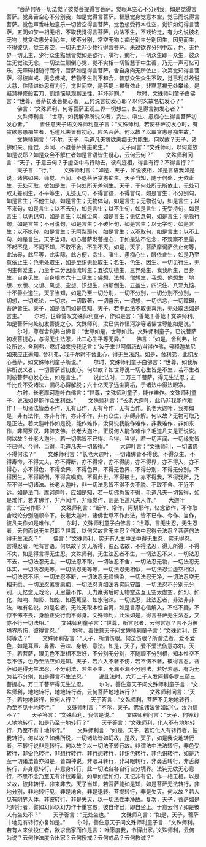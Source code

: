 <!-- { "loadSidebar": true } -->
　　“菩萨何等一切法觉？彼觉菩提得言菩萨。觉眼耳空心不分别我，如是觉得言菩萨。觉鼻舌空心不分别我，如是觉得言菩萨。智慧觉身觉意本空，觉已而说得言菩萨。觉色声香味触意乐一切皆空得言菩萨。觉色想受行本性空，觉识如幻得言菩萨。五阴如梦一相无相，不取我觉得言菩萨。内法不生，不戏论觉，有为名说彼名无物；觉贪欲恚分别心生，彼不分别，常空无物；痴分别生分别因生，因见而生，不得彼见，觉三界空，一切无主非少物行得言菩萨。未过欲界分别中起，色、无色界一切无主，少行众生黠慧皆觉如是欲行、嗔行、痴行，一切众生即一众生，彼众生无觉法无念，一切法生颠倒心觉，觉不实相一切智慧于中生善，乃无一声可忆可乐，无障碍相随行而行，菩萨如是得言菩萨。舍自身肉无所依止，次第觉知得言菩萨。得彼岸戒、无念佛戒，若物不生则不和合，普慈众生众生不取，觉已利益故说大慈，住精进处思有为行，觉世间空，是菩提上禅有依止，非黠慧禅无处攀缘。是黠慧禅修般若刀，割烦恼见观察法性，非坏非割。”
　　尔时，文殊师利童子白佛言：“世尊，菩萨初发菩提心者，云何说言初发心耶？以何义故名初发心？”
　　佛言：“文殊师利，何等菩萨正观三界一切想生，如是得言初发心者？”
　　文殊师利言：“世尊，如我解佛所说义者，贪生、嗔生、愚痴心生得言菩萨初发心者。”
　　善住意天子语文殊师利童子言：“文殊师利，若使菩萨初发心时，有贪欲恚愚痴生者，毛道凡夫皆有初心，应名菩萨。何以故？以取贪恚愚痴生故。”
　　文殊师利言：“不尔，天子，毛道凡夫贪欲恚痴无力能生。何以故？天子，诸佛如来、缘觉、声闻、不退菩萨贪恚痴生。”
　　天子问言：“文殊师利，以何意故如是说耶？如是众会不解仁者如是言语皆生疑心，云何云何？”
　　文殊师利问言：“天子，于意云何？于虚空中鸟行动去，彼鸟迹相，得言有行？不得言行？”
　　天子言：“行。”
　　文殊师利言：“如是，天子，如说彼相，如是言语我如是说，诸佛如来、缘觉、声闻、不退菩萨贪恚痴生。天子当知，随于何处，无依止生，无处可取，彼如是生，于何处所无差别生。天子，于何处所无所依止，无处可取无差别生，不平等生，无迹无句，不得言迹，不得言句，如是言生；不分别句，如是言生；不他生句，如是言生；无物体句，如是言生；无物说句，如是言生；以不来句，如是言生；以不去句，如是言生；以不生句，如是言生；无受持句，如是言生；以无记句，如是言生；以微尘句，如是言生；无忆念句，如是言生；无物行句，如是言生；不可说句，如是言生；不破坏句，如是言生；以无字句，如是言生；以不执句，如是言生；无阿梨耶句，如是言生；以不取句，如是言生；以不上句，如是言生。天子当知，初心菩萨发菩提心，于如是法不忆念，不观察不思量，不起不见，不闻不知，不取不舍，不生不灭。如是，天子，菩萨摩诃萨依止何等，此法界，此平等，此实际，此方便，贪生、嗔生、愚痴心生，眼依止生，如是乃至意依止生；色无处取生，如是至识无处取生；名生、色生、因生、一切见行生，无明生有爱生，乃至十二分因缘流转生；五欲功德生，三界处生，我我所生，自身生、自身见生，自身根本六十二见生；佛想、法想、僧想生，我想、他想生，地想、水想、火想、风想、空想、识想生，四颠倒生，五盖生，四识住、八邪九恼、十不善业道生。天子当知，如是乃至一切分别，一切不分别，一切分别不分别，一切想，一切戏论，一切求，一切取著，一切喜乐，一切想，一切忆念，一切障碍，菩萨皆生。天子，如是法门如是应知。天子，若于此法不取无喜乐，无处取法如是言生。”
　　尔时，世尊赞叹文殊师利童子，作如是言：“善哉！善哉！文殊师利，如是菩萨何处初发菩提之心。文殊师利，汝已供养恒河沙等诸佛世尊能如是说。”
　　尔时，尊者舍利弗白佛言：“世尊如是，世尊如此。文殊师利童子，已说菩萨初发菩提心，与得无生法忍，此二心生平等无异。”
　　佛言：“如是，舍利弗，如汝所说。舍利弗，燃灯如来授我记言：‘汝于来世阿僧祇劫当得作佛，号释迦牟尼如来应正遍知。’舍利弗，我于尔时不舍此心，得无生法忍。如是，舍利弗，此初发心菩萨，如文殊师利童子所说。”
　　尔时，文殊师利童子白佛言：“世尊，如我解佛所说义者，一切菩萨皆初发心。何以故？如世尊说一切心生皆是不生，若不生者则彼菩萨初发心生，如是言生。”
　　说此法时，二万三千菩萨，得无生法忍；五千比丘不受诸法，漏尽心得解脱；六十亿天子远尘离垢，于诸法中得法眼净。
　　尔时，长老摩诃迦叶白佛言：“世尊，文殊师利童子，能作难作。文殊师利童子，说法如是能作众生利益。”
　　文殊师利言：“长老大迦叶，此乃非我能作难作！一切诸法皆悉不作，无有已作，无有今作，无有当作。长老大迦叶，我亦如是，非有法作，亦非有作，亦非不作，非有众生，非缚非解。何以故？无物可取乃是正法。若大迦叶作如是说，能作难作，汝莫说我能作难作，非我难作，非如来作，非阿罗汉、非辟支佛。长老大迦叶，正说何人能作难作？毛道凡夫是正说说。何以故？长老大迦叶，若一切佛皆不已得、今得、当得，若一切声闻、一切缘觉皆不已得、今得、当得，毛道凡夫一切皆得。”
　　大迦叶言：“文殊师利，一切诸佛不得何法？”
　　文殊师利言：“长老大迦叶，一切诸佛皆不得我，不得众生，不得寿命，不得丈夫，亦不得断，亦不得常，亦不得阴，亦不得界，亦不得入，亦不得心，亦不得色，不得欲界，不得色界，不得无色界，不得分别，不得无分别，不得因生，不得颠倒，不得贪嗔痴，不得此世，不得彼世，亦不得我，不得我所，乃至不得一切诸法。长老大迦叶，非一切法悉皆不得不失不脱、不取不舍、不近不远。如是法门，摩诃迦叶，应如是知，若一切佛悉皆不得，毛道凡夫一切皆得，如是难作。若非佛作、非声闻作、非缘觉作，则是毛道凡夫人作。”
　　大迦叶言：“云何作耶？”
　　文殊师利言：“断作、常作，阿梨耶作，忆念欲作，不作取舍戏论分别随顺举下。长老大迦叶，诸佛世尊不作此法，皆不已作、今作、当作，彼凡夫作如是难作。”
　　尔时，文殊师利童子白佛言：“世尊，言无生忍，无生忍者，云何而说无生忍耶？世尊，以何义故言无生忍？何法中忍得云法忍？菩萨何法得无生法忍？”
　　佛言：“文殊师利，实无有人生中法中得无生忍，实无得忍。言得忍者，唯有言语。何以故？实无所得，彼忍法故，不得法忍，得无所得，不得不失，如是得言得无生忍。文殊师利，无生法忍者不生，一切法忍不来，一切法忍不去，一切法忍无主，一切法忍不取，一切法忍不舍，一切法忍无物，一切法忍无体实，一切法忍无等，一切法忍无等等，一切法忍无相似，一切法忍尘虚空相似，一切法忍不坏，一切法忍不断，一切法忍无烦恼染，一切法忍无净，一切法忍空无相无愿，一切法忍离贪恚痴，一切法忍真如法界实际安置，一切法忍不分别无分别，无忆念无戏论，无思量不作，无力羸劣后时无物空迭互无空太虚空，如幻、如化、如响、如影、如焰、如芭蕉坚、如水泡沫。一切法忍，此法忍者，非法非非法，唯有名说。如是名者，无处无取本性自离，如是言忍心信解入，不忆不疑，不惊不怖不畏，身触正受行而不得身。文殊师利，此法如是，得言菩萨无生法忍，又亦不行一切法相。”
　　文殊师利童子言：“世尊，所言忍者，云何言忍？若不为彼境界所伤，彼得言忍。”
　　尔时，善住意天子问文殊师利童子言：“文殊师利，伤何等法？”
　　文殊师利答言：“天子，所谓伤眼。何法伤眼？所谓法者，爱不爱色，如是耳声、鼻香、舌味、身触、意法。如是，天子，爱不爱法伤意亦尔。天子，若菩萨，眼见色不取相不取好，不分别无分别，不随顺不分别相，知本性空不念不伤，色乃至法应如是知。天子，若六入不著不伤，若不伤不著，彼得言忍。菩萨如是得无生法忍，不分别法，若生不生、无漏不漏不分别法，若好若恶、有为无为若不分别，如是得言不生法忍。”
　　说此法时，六万二千人发阿耨多罗三藐三菩提心，万二千菩萨得无生法忍。
　　尔时，善住意天子问文殊师利童子言：“文殊师利，地地转行，地地转行者，云何菩萨地地转行？”
　　文殊师利问言：“天子，若地地转行，彼何人行？”
　　天子答言：“文殊师利，菩萨不见地地转行，乃至不见十地转行。”
　　文殊师利言：“不尔，天子。佛说诸法皆如幻化，汝为信不？”
　　天子答言：“文殊师利，我信是说。”
　　文殊师利问言：“天子，何等幻人地地转行，如是乃至十地转行？”
　　天子答言：“文殊师利，化人不有地地转行，乃至不有十地转行。”
　　文殊师利言：“如是，天子，若幻化人有转行者，彼我转行。何以故？如佛所说，一切诸法皆如幻故。是故，天子，如是我说地转行者，不转行说非是转行。何以故？以一切法不转行故。非谓法中法法转行，非色受转行，非受色转行，非想行转行，非行想转行，非识色转行，非色识转行，如是乃至一切诸法皆亦如是，皆四种说。非眼耳转行，非耳眼转行，非鼻舌转行，非舌鼻转行，非身意转行，非意身转行，此一切法各各自行自分境界。法钝无欲无心意行，不思不念乃至无有计校筹量，如草如壁如幻，无记非有记，作一相无相。以是义故，彼非转行，非来非去。天子当知，若菩萨能如是知，如是菩萨无法转行，非地分别，非地转行见，非是地舍，非是退转。菩提转行，非是失灭。何以故？若人见有阴界入体，非彼转行，非是失灭，以一切法性本净故。复次，天子，菩萨如是地转行者，譬如幻师以幻力作十重宫殿，彼自作已，即自坐上。于意云何？如是彼人有坐处不？”
　　天子答言：“无处坐也。”
　　文殊师利言：“如是，天子，菩萨十地见有转行亦复如是。”
　　尔时，善住意天子问文殊师利童子言：“文殊师利，若有人来依投仁者，欲求出家而作是言：‘唯愿度我，令得出家。’文殊师利，云何为说？云何作法度令出家？云何授戒？云何戒品？云何教诫？”
